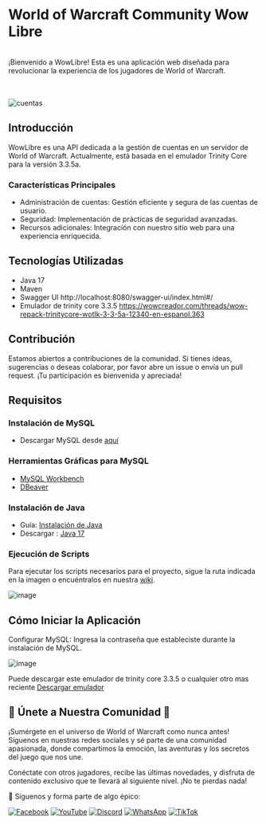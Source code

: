 # World of Warcraft Community Wow Libre 

<br>
¡Bienvenido a WowLibre! Esta es una aplicación web diseñada para revolucionar la experiencia de los jugadores de World of Warcraft.

<br>
<br>
<br>

![cuentas](https://github.com/user-attachments/assets/59f93882-7ed6-470a-a738-ea04f3cbffd1)


## Introducción 

WowLibre es una API dedicada a la gestión de cuentas en un servidor de World of Warcraft. Actualmente, está basada en el emulador Trinity Core para la versión 3.3.5a.

### Características Principales

- Administración de cuentas: Gestión eficiente y segura de las cuentas de usuario.
- Seguridad: Implementación de prácticas de seguridad avanzadas.
- Recursos adicionales: Integración con nuestro sitio web para una experiencia enriquecida.

## Tecnologías Utilizadas

- Java 17
- Maven
- Swagger UI http://localhost:8080/swagger-ui/index.html#/
- Emulador de trinity core 3.3.5  https://wowcreador.com/threads/wow-repack-trinitycore-wotlk-3-3-5a-12340-en-espanol.363


## Contribución

Estamos abiertos a contribuciones de la comunidad. Si tienes ideas, sugerencias o deseas colaborar, por favor abre un issue o envía un pull request. ¡Tu participación es bienvenida y apreciada!


## Requisitos

### Instalación de MySQL

- Descargar MySQL desde [aquí](https://dev.mysql.com/downloads/installer/)

### Herramientas Gráficas para MySQL

-  [MySQL Workbench](https://dev.mysql.com/downloads/workbench/)
-  [DBeaver](https://dbeaver.io/download/)

### Instalación de Java

- Guía: [Instalación de Java](https://www.youtube.com/watch?v=TRsCMJrKglw)
- Descargar : [Java 17](https://www.oracle.com/co/java/technologies/downloads/#java17)


### Ejecución de Scripts

Para ejecutar los scripts necesarios para el proyecto, sigue la ruta indicada en la imagen o encuéntralos en nuestra [wiki](https://github.com/ManuChitiva/wow-libre-auth/wiki/Scripts).


![image](https://github.com/user-attachments/assets/3f7f1157-be28-4a90-bac5-74a0092a70b1)

## Cómo Iniciar la Aplicación


Configurar MySQL: Ingresa la contraseña que estableciste durante la instalación de MySQL.

![image](https://github.com/user-attachments/assets/d7573d7a-2c45-415d-b7b9-80219299a83b)

Puede descargar este emulador de trinity core 3.3.5  o cualquier otro mas reciente [Descargar emulador]( https://wowcreador.com/threads/wow-repack-trinitycore-wotlk-3-3-5a-12340-en-espanol.363)



## 🌟 Únete a Nuestra Comunidad 🌟

¡Sumérgete en el universo de World of Warcraft como nunca antes! Síguenos en nuestras redes sociales y sé parte de una comunidad apasionada, donde compartimos la emoción, las aventuras y los secretos del juego que nos une.

Conéctate con otros jugadores, recibe las últimas novedades, y disfruta de contenido exclusivo que te llevará al siguiente nivel. ¡No te pierdas nada!

📲 Síguenos y forma parte de algo épico:

[![Facebook](https://img.shields.io/badge/Facebook-1877F2?style=for-the-badge&logo=facebook&logoColor=white)](https://www.facebook.com/WowLibre/)
[![YouTube](https://img.shields.io/badge/YouTube-FF0000?style=for-the-badge&logo=youtube&logoColor=white)](https://www.youtube.com/@WowLibre)
[![Discord](https://img.shields.io/badge/Discord-5865F2?style=for-the-badge&logo=discord&logoColor=white)](https://discord.gg/gPgNaXF87p)
[![WhatsApp](https://img.shields.io/badge/WhatsApp-25D366?style=for-the-badge&logo=whatsapp&logoColor=white)](https://chat.whatsapp.com/KSfPkvHWgP66dFx8DvrVDx)
[![TikTok](https://img.shields.io/badge/TikTok-000000?style=for-the-badge&logo=tiktok&logoColor=white)](https://www.tiktok.com/@wowlibre?_t=8ootaqKLQKj&_r=1)
